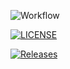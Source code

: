 ![Workflow](https://github.com/Lin-Myat-Thu/sem/actions/workflows/main.yml/badge.svg)

[![LICENSE](https://img.shields.io/github/license/Lin-Myat-Thu/sem.svg?style=flat-square)](https://github.com/Lin-Myat-Thu/sem/blob/master/LICENSE)

[![Releases](https://img.shields.io/github/release/Lin-Myat-Thu/sem/all.svg?style=flat-square)](https://github.com/Lin-Myat-Thu/sem/releases)
